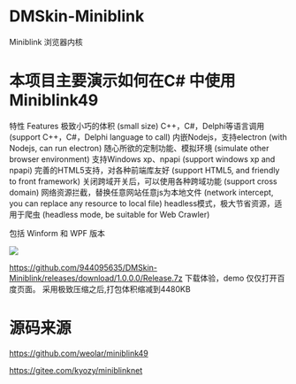 # DMSkin-Miniblink
Miniblink 浏览器内核

# 本项目主要演示如何在C# 中使用Miniblink49

特性 Features
极致小巧的体积 (small size)
C++，C#，Delphi等语言调用 (support C++，C#，Delphi language to call)
内嵌Nodejs，支持electron (with Nodejs, can run electron)
随心所欲的定制功能、模拟环境 (simulate other browser environment)
支持Windows xp、npapi (support windows xp and npapi)
完善的HTML5支持，对各种前端库友好 (support HTML5, and friendly to front framework)
关闭跨域开关后，可以使用各种跨域功能 (support cross domain)
网络资源拦截，替换任意网站任意js为本地文件 (network intercept, you can replace any resource to local file)
headless模式，极大节省资源，适用于爬虫 (headless mode, be suitable for Web Crawler)

包括 Winform 和 WPF 版本

<image src='https://raw.githubusercontent.com/944095635/DMSkin-Miniblink/master/demo.png'>

https://github.com/944095635/DMSkin-Miniblink/releases/download/1.0.0.0/Release.7z
下载体验，demo 仅仅打开百度页面。
采用极致压缩之后,打包体积缩减到4480KB

# 源码来源
https://github.com/weolar/miniblink49

https://gitee.com/kyozy/miniblinknet
